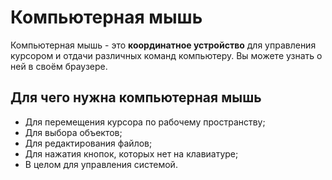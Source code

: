 # Компьютерная мышь

Компьютерная мышь - это **координатное устройство** для управления курсором и отдачи различных команд компьютеру.
Вы можете узнать о ней в своём браузере.

## Для чего нужна компьютерная мышь

- Для перемещения курсора по рабочему пространству;
- Для выбора объектов;
- Для редактирования файлов;
- Для нажатия кнопок, которых нет на клавиатуре;
- В целом для управления системой.
